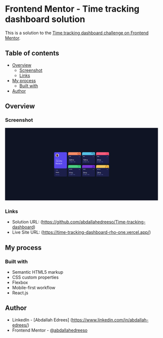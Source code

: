 # Frontend Mentor - Time tracking dashboard solution

This is a solution to the [Time tracking dashboard challenge on Frontend Mentor](https://www.frontendmentor.io/challenges/time-tracking-dashboard-UIQ7167Jw).

## Table of contents

- [Overview](#overview)
  - [Screenshot](#screenshot)
  - [Links](#links)
- [My process](#my-process)
  - [Built with](#built-with)
- [Author](#author)

## Overview

### Screenshot

![Desktop Preview](./public/images/Screenshot.png)

### Links

- Solution URL: (https://github.com/abdallahedreeso/Time-tracking-dashboard)
- Live Site URL: (https://time-tracking-dashboard-rho-one.vercel.app/)

## My process

### Built with

- Semantic HTML5 markup
- CSS custom properties
- Flexbox
- Mobile-first workflow
- React.js

## Author

- LinkedIn - [Abdallah Edrees] (https://www.linkedin.com/in/abdallah-edrees/)
- Frontend Mentor - [@abdallahedreeso](https://www.frontendmentor.io/profile/abdallahedreeso)
